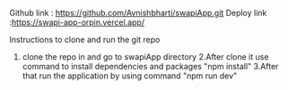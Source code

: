 Github link : https://github.com/Avnishbharti/swapiApp.git
Deploy link :https://swapi-app-orpin.vercel.app/


Instructions to clone and run the git repo
1. clone the repo in and go to swapiApp directory
2.After clone it use command to install dependencies and packages "npm install"
3.After that run the application by using command "npm run dev"